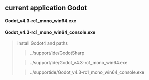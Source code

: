 ## current application Godot

#### Godot_v4.3-rc1_mono_win64.exe

#### Godot_v4.3-rc1_mono_win64_console.exe


>install Godot4 and paths
> >../support/ide/GodotSharp
> 
> >../support/ide/Godot_v4.3-rc1_mono_win64.exe
> 
> >../supportide/Godot_v4.3-rc1_mono_win64_console.exe